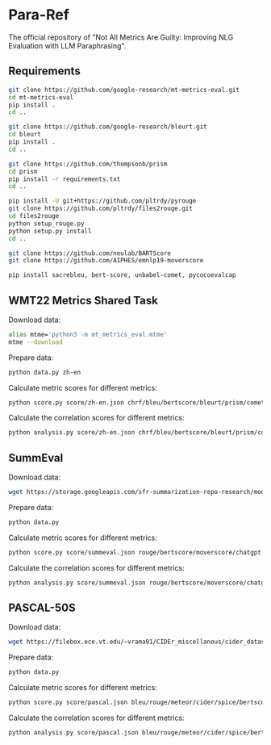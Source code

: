 # Para-Ref
The official repository of "Not All Metrics Are Guilty: Improving NLG Evaluation with LLM Paraphrasing".

## Requirements
```bash
git clone https://github.com/google-research/mt-metrics-eval.git
cd mt-metrics-eval
pip install .
cd ..

git clone https://github.com/google-research/bleurt.git
cd bleurt
pip install .
cd ..

git clone https://github.com/thompsonb/prism
cd prism
pip install -r requirements.txt
cd ..

pip install -U git+https://github.com/pltrdy/pyrouge
git clone https://github.com/pltrdy/files2rouge.git     
cd files2rouge
python setup_rouge.py
python setup.py install
cd ..

git clone https://github.com/neulab/BARTScore
git clone https://github.com/AIPHES/emnlp19-moverscore

pip install sacrebleu, bert-score, unbabel-comet, pycocoevalcap
```

## WMT22 Metrics Shared Task
Download data:
```bash
alias mtme='python3 -m mt_metrics_eval.mtme'
mtme --download
```

Prepare data:
```bash
python data.py zh-en
```

Calculate metric scores for different metrics:
```bash
python score.py score/zh-en.json chrf/bleu/bertscore/bleurt/prism/comet/bartscore/gemba
```

Calculate the correlation scores for different metrics:
```bash
python analysis.py score/zh-en.json chrf/bleu/bertscore/bleurt/prism/comet/bartscore/gemba
```

## SummEval
Download data:
```bash
wget https://storage.googleapis.com/sfr-summarization-repo-research/model_annotations.aligned.jsonl
```

Prepare data:
```bash
python data.py
```

Calculate metric scores for different metrics:
```bash
python score.py score/summeval.json rouge/bertscore/moverscore/chatgpt
```

Calculate the correlation scores for different metrics:
```bash
python analysis.py score/summeval.json rouge/bertscore/moverscore/chatgpt
```

## PASCAL-50S
Download data:
```bash
wget https://filebox.ece.vt.edu/~vrama91/CIDEr_miscellanous/cider_datasets.tar
```

Prepare data:
```bash
python data.py
```

Calculate metric scores for different metrics:
```bash
python score.py score/pascal.json bleu/rouge/meteor/cider/spice/bertscore
```

Calculate the correlation scores for different metrics:
```bash
python analysis.py score/pascal.json bleu/rouge/meteor/cider/spice/bertscore
```
